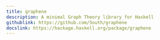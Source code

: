 ```yaml
---
title: graphene
description: A minimal Graph Theory library for Haskell
githublink: https://github.com/5outh/graphene
docslink: https://hackage.haskell.org/package/graphene
---
```

